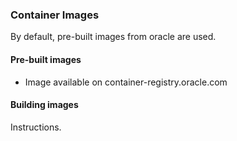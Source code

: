 ### Container Images

By default, pre-built images from oracle are used.

#### Pre-built images

* Image available on container-registry.oracle.com

#### Building images

Instructions.
